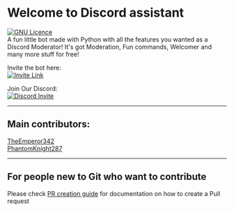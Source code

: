 # Welcome to Discord assistant
[![GNU Licence](https://img.shields.io/badge/license-GNU-blue.svg?style=for-the-badge)](https://www.gnu.org/licenses/gpl-3.0.en.html)\
A fun little bot made with Python with all the features you wanted as a Discord Moderator! It's got Moderation, Fun commands, Welcomer and many more stuff for free!

Invite the bot here:\
[![Invite Link](https://img.shields.io/badge/Invite-Discord_Assistant-blue.svg?style=for-the-badge)](https://assistant.hackarmour.tech/)

Join Our Discord:\
[![Discord Invite](https://img.shields.io/badge/Discord-hackarmour-red.svg?style=for-the-badge&logo=discord)](https://discord.gg/mxHtj8q3c4)
___

## Main contributors:

[TheEmperor342](https://github.com/TheEmperor342)\
[PhantomKnight287](https://github.com/PhantomKnight287)

---
## For people new to Git who want to contribute
Please check [PR creation guide](https://thebirdie.codes/creating-a-pr-on-github) for documentation on how to create a Pull request
